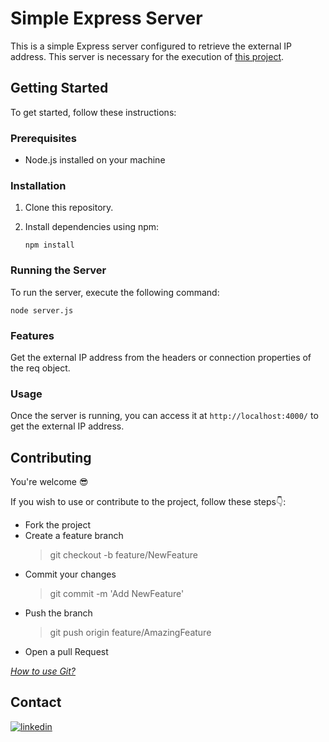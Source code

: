 # Simple Express Server

This is a simple Express server configured to retrieve the external IP address.
This server is necessary for the execution of [this project](https://github.com/gtcore902/myIP-frontend).

## Getting Started

To get started, follow these instructions:

### Prerequisites

- Node.js installed on your machine

### Installation

1. Clone this repository.
2. Install dependencies using npm:

   ```
   npm install
   ```

### Running the Server

To run the server, execute the following command:

```
node server.js
```

### Features

Get the external IP address from the headers or connection properties of the req object.

### Usage

Once the server is running, you can access it at `http://localhost:4000/` to get the external IP address.

## Contributing

You're welcome :sunglasses:

If you wish to use or contribute to the project, follow these steps:point_down::

- Fork the project
- Create a feature branch
  > git checkout -b feature/NewFeature
- Commit your changes
  > git commit -m 'Add NewFeature'
- Push the branch
  > git push origin feature/AmazingFeature
- Open a pull Request

_[How to use Git?](https://docs.github.com/fr/get-started/using-git/about-git)_

## Contact

[![linkedin](https://img.shields.io/badge/LinkedIn-0077B5?style=for-the-badge&logo=linkedin&logoColor=white)](https://linkedin.com/in/ga%C3%ABtan-tremois-a956a91a3)
